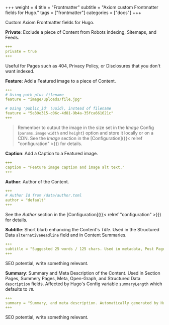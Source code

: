 +++
weight = 4
title = "Frontmatter"
subtitle = "Axiom custom Frontmatter fields for Hugo."
tags = ["frontmatter"]
categories = ["docs"]
+++

Custom Axiom Frontmatter fields for Hugo.

__Private__: Exclude a piece of Content from Robots indexing, Sitemaps, and Feeds.

```yaml
+++
private = true
+++
```

Useful for Pages such as 404, Privacy Policy, or Disclosures that you don't want indexed.

__Feature__: Add a Featured image to a piece of Content.

```yaml
+++
# Using path plus filename
feature = "image/uploads/file.jpg"

# Using 'public_id' (uuid), instead of filename
feature = "5e39e315-c06c-4d81-9b4a-35fca661621c"
+++
```

> Remember to output the image in the size set in the _Image_ Config (`params.image` `width` and `height`) option and store it locally or on a CDN. See the _Image_ section in the [Configuration]({{< relref "configuration" >}}) for details.

__Caption__: Add a Caption to a Featured image.

```yaml
+++
caption = "Feature image caption and image alt text."
+++
```

__Author__: Author of the Content.

```yaml
+++
# Author Id from /data/author.toml
author = "default"
+++
```

See the _Author_ section in the [Configuration]({{< relref "configuration" >}}) for details.

__Subtitle__: Short blurb enhancing the Content's _Title_. Used in the Structured Data `alternativeHeadline` field and in Content Summaries.

```yaml
+++
subtitle = "Suggested 25 words / 125 chars. Used in metadata, Post Page, and Content summaries."
+++
```

SEO potential, write something relevant.

__Summary__: Summary and Meta Description of the Content. Used in Section Pages, Summery Pages, Meta, Open-Graph, and Structured Data `description` fields. Affected by Hugo's Config variable `summaryLength` which defaults to `70`.

```yaml
+++
summary = "Summary, and meta description. Automatically generated by Hugo's 'Summary' function if not provided. Longer than Summary, with more detail, typically 70 words more or less."
+++
```

SEO potential, write something relevant.
